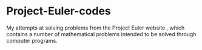 # Project-Euler-codes

My attempts at solving problems from the Project Euler website , which contains a number of mathematical problems intended to be solved through computer programs.
